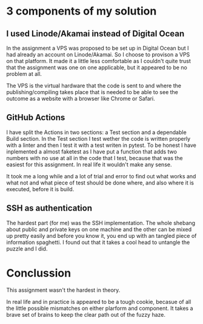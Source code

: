 # 3 components of my solution
## I used Linode/Akamai instead of Digital Ocean

In the assignment a VPS was proposed to be set up in Digital Ocean but I had already an account on Linode/Akamai. So I choose to provison a VPS on that platform.
It made it a little less comfortable as I couldn't quite trust that the assignment was one on one applicable, but it appeared to be no problem at all.

The VPS is the virtual hardware that the code is sent to and where the publishing/compiling takes place that is needed to be able to see the outcome as a website with a browser like Chrome or Safari.

## GitHub Actions

I have split the Actions in two sections: a Test section and a dependable Build section. In the Test section I test wether the code is written properly with a linter and then I test it with a test writen in pytest. 
To be honest I have inplemented a almost faketest as I have put a function that adds two numbers with no use at all in the code that I test, because that was the easiest for this assignment. In real life it wouldn't make any sense. 

It took me a long while and a lot of trial and error to find out what works and what not and what piece of test should be done where, and also where it is executed, before it is build. 

## SSH as authentication

The hardest part (for me) was the SSH implementation. The whole shebang about public and private keys on one machine and the other can be mixed up pretty easily and before you know it, you end up with an tangled piece of information spaghetti. 
I found out that it takes a cool head to untangle the puzzle and I did. 

# Conclussion

This assignment wasn't the hardest in theory. 

In real life and in practice is appeared to be a tough cookie, becasue of all the little possible mismatches on either plarform and component. It takes a brave set of brains to keep the clear path out of the fuzzy haze. 
